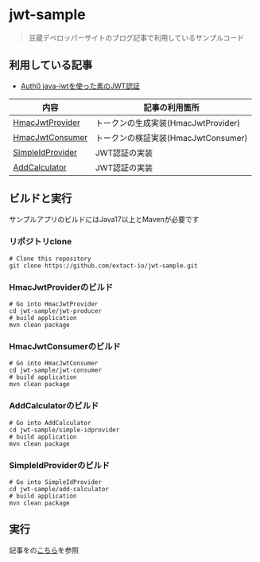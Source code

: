 # jwt-sample
> 豆蔵デベロッパーサイトのブログ記事で利用しているサンプルコード

## 利用している記事
- [Auth0 java-jwtを使った素のJWT認証](https://developer.mamezou-tech.com/blogs/2022/12/10/java-jwt-auth/)

|内容| 記事の利用箇所 |
|---|---|
| [HmacJwtProvider](./jwt-producer/)| トークンの生成実装(HmacJwtProvider) |
| [HmacJwtConsumer](./jwt-consumer/)| トークンの検証実装(HmacJwtConsumer) |
| [SimpleIdProvider](./simple-idprovider/)| JWT認証の実装 |
| [AddCalculator](./add-calculator/)| JWT認証の実装 |

## ビルドと実行
サンプルアプリのビルドにはJava17以上とMavenが必要です

### リポジトリclone
```shell
# Clone this repository
git clone https://github.com/extact-io/jwt-sample.git
```

### HmacJwtProviderのビルド
```shell
# Go into HmacJwtProvider
cd jwt-sample/jwt-producer
# build application
mvn clean package
```

### HmacJwtConsumerのビルド
```shell
# Go into HmacJwtConsumer
cd jwt-sample/jwt-consumer
# build application
mvn clean package
```

### AddCalculatorのビルド
```shell
# Go into AddCalculator
cd jwt-sample/simple-idprovider
# build application
mvn clean package
```

### SimpleIdProviderのビルド
```shell
# Go into SimpleIdProvider
cd jwt-sample/add-calculator
# build application
mvn clean package
```

## 実行
記事をの[こちら](https://developer.mamezou-tech.com/blogs/2022/12/10/java-jwt-auth/)を参照
